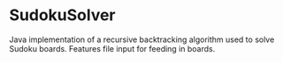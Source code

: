 # SudokuSolver
Java implementation of a recursive backtracking algorithm used to solve Sudoku boards. Features file input for feeding in boards.
